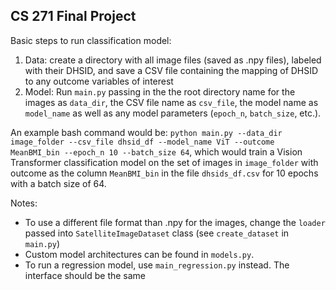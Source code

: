 ## CS 271 Final Project

Basic steps to run classification model: 
1. Data: create a directory with all image files (saved as .npy files), labeled with their DHSID, and save a CSV file containing the mapping of DHSID to any outcome variables of interest 
2. Model: Run `main.py` passing in the the root directory name for the images as `data_dir`, the CSV file name as `csv_file`, the model name as `model_name` as well as any model parameters (`epoch_n`, `batch_size`, etc.).


An example bash command would be: 
`python main.py --data_dir image_folder --csv_file dhsid_df --model_name ViT --outcome MeanBMI_bin --epoch_n 10 --batch_size 64`, 
which would train a Vision Transformer classification model on the set of images in `image_folder` with outcome as the column `MeanBMI_bin` in the file `dhsids_df.csv` for 10 epochs with a batch size of 64. 

Notes: 
- To use a different file format than .npy for the images, change the `loader` passed into `SatelliteImageDataset` class (see `create_dataset` in `main.py`)
- Custom model architectures can be found in `models.py`. 
- To run a regression model, use `main_regression.py` instead. The interface should be the same

